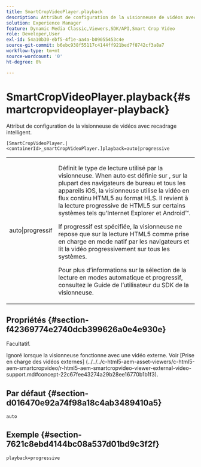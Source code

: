 ```yaml
---
title: SmartCropVideoPlayer.playback
description: Attribut de configuration de la visionneuse de vidéos avec recadrage intelligent.
solution: Experience Manager
feature: Dynamic Media Classic,Viewers,SDK/API,Smart Crop Video
role: Developer,User
exl-id: 54a10b30-ebf5-4f1e-aa4a-b09055453c4e
source-git-commit: b6ebc938f55117c4144ff921bed7f8742cf3a8a7
workflow-type: tm+mt
source-wordcount: '0'
ht-degree: 0%

---
```


# SmartCropVideoPlayer.playback{#smartcropvideoplayer-playback}

Attribut de configuration de la visionneuse de vidéos avec recadrage intelligent.

`[SmartCropVideoPlayer.|<containerId>_smartCropVideoPlayer.]playback=auto|progressive`

<table id="table_C616483932C2482CA9794DDD7313FD7C"> 
 <tbody> 
  <tr> 
   <td colname="col1"> <p> <span class="codeph"> auto|progressif</span> </p> </td> 
   <td colname="col2"> <p> Définit le type de lecture utilisé par la visionneuse. When <span class="codeph"> auto</span> est définie sur , sur la plupart des navigateurs de bureau et tous les appareils iOS, la visionneuse utilise la vidéo en flux continu HTML5 au format HLS. Il revient à la lecture progressive de HTML5 sur certains systèmes tels qu’Internet Explorer et Android™. </p> <p>If <span class="codeph"> progressif</span> est spécifiée, la visionneuse ne repose que sur la lecture HTML5 comme prise en charge en mode natif par les navigateurs et lit la vidéo progressivement sur tous les systèmes. </p> <p>Pour plus d’informations sur la sélection de la lecture en modes automatique et progressif, consultez le Guide de l’utilisateur du SDK de la visionneuse. </p> </td> 
  </tr> 
 </tbody> 
</table>

## Propriétés {#section-f42369774e2740dcb399626a0e4e930e}

Facultatif.

Ignoré lorsque la visionneuse fonctionne avec une vidéo externe. Voir [Prise en charge des vidéos externes]
(../../../c-html5-aem-asset-viewers/c-html5-aem-smartcropvideo/r-html5-aem-smartcropvideo-viewer-external-video-support.md#concept-22c67fee43274a29b28ee16770b1b1f3).

## Par défaut {#section-d016470e92a74f98a18c4ab3489410a5}

`auto`

## Exemple {#section-7621c8ebd4144bc08a537d01bd9c3f2f}

```
playback=progressive
```
